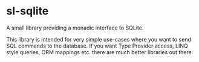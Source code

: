 # sl-sqlite

A small library providing a monadic interface to SQLite.

This library is intended for very simple use-cases where you want to 
send SQL commands to the database. If you want Type Provider access, 
LINQ style queries, ORM mappings etc. there are much better libraries 
out there.
